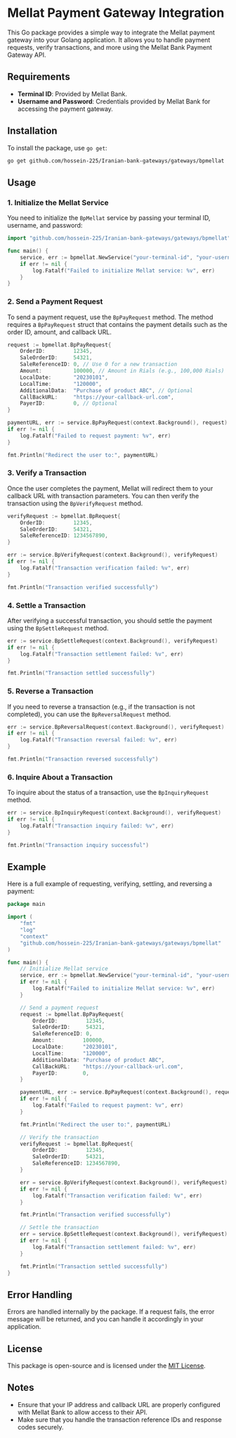 
# Mellat Payment Gateway Integration

This Go package provides a simple way to integrate the Mellat payment gateway into your Golang application. It allows you to handle payment requests, verify transactions, and more using the Mellat Bank Payment Gateway API.

## Requirements

- **Terminal ID**: Provided by Mellat Bank.
- **Username and Password**: Credentials provided by Mellat Bank for accessing the payment gateway.

## Installation

To install the package, use `go get`:

```bash
go get github.com/hossein-225/Iranian-bank-gateways/gateways/bpmellat
```

## Usage

### 1. Initialize the Mellat Service

You need to initialize the `BpMellat` service by passing your terminal ID, username, and password:

```go
import "github.com/hossein-225/Iranian-bank-gateways/gateways/bpmellat"

func main() {
    service, err := bpmellat.NewService("your-terminal-id", "your-username", "your-password")
    if err != nil {
        log.Fatalf("Failed to initialize Mellat service: %v", err)
    }
}
```

### 2. Send a Payment Request

To send a payment request, use the `BpPayRequest` method. The method requires a `BpPayRequest` struct that contains the payment details such as the order ID, amount, and callback URL.

```go
request := bpmellat.BpPayRequest{
    OrderID:         12345,
    SaleOrderID:     54321,
    SaleReferenceID: 0, // Use 0 for a new transaction
    Amount:          100000, // Amount in Rials (e.g., 100,000 Rials)
    LocalDate:       "20230101",
    LocalTime:       "120000",
    AdditionalData:  "Purchase of product ABC", // Optional
    CallBackURL:     "https://your-callback-url.com",
    PayerID:         0, // Optional
}

paymentURL, err := service.BpPayRequest(context.Background(), request)
if err != nil {
    log.Fatalf("Failed to request payment: %v", err)
}

fmt.Println("Redirect the user to:", paymentURL)
```

### 3. Verify a Transaction

Once the user completes the payment, Mellat will redirect them to your callback URL with transaction parameters. You can then verify the transaction using the `BpVerifyRequest` method.

```go
verifyRequest := bpmellat.BpRequest{
    OrderID:         12345,
    SaleOrderID:     54321,
    SaleReferenceID: 1234567890,
}

err := service.BpVerifyRequest(context.Background(), verifyRequest)
if err != nil {
    log.Fatalf("Transaction verification failed: %v", err)
}

fmt.Println("Transaction verified successfully")
```

### 4. Settle a Transaction

After verifying a successful transaction, you should settle the payment using the `BpSettleRequest` method.

```go
err := service.BpSettleRequest(context.Background(), verifyRequest)
if err != nil {
    log.Fatalf("Transaction settlement failed: %v", err)
}

fmt.Println("Transaction settled successfully")
```

### 5. Reverse a Transaction

If you need to reverse a transaction (e.g., if the transaction is not completed), you can use the `BpReversalRequest` method.

```go
err := service.BpReversalRequest(context.Background(), verifyRequest)
if err != nil {
    log.Fatalf("Transaction reversal failed: %v", err)
}

fmt.Println("Transaction reversed successfully")
```

### 6. Inquire About a Transaction

To inquire about the status of a transaction, use the `BpInquiryRequest` method.

```go
err := service.BpInquiryRequest(context.Background(), verifyRequest)
if err != nil {
    log.Fatalf("Transaction inquiry failed: %v", err)
}

fmt.Println("Transaction inquiry successful")
```

## Example

Here is a full example of requesting, verifying, settling, and reversing a payment:

```go
package main

import (
    "fmt"
    "log"
    "context"
    "github.com/hossein-225/Iranian-bank-gateways/gateways/bpmellat"
)

func main() {
    // Initialize Mellat service
    service, err := bpmellat.NewService("your-terminal-id", "your-username", "your-password")
    if err != nil {
        log.Fatalf("Failed to initialize Mellat service: %v", err)
    }

    // Send a payment request
    request := bpmellat.BpPayRequest{
        OrderID:         12345,
        SaleOrderID:     54321,
        SaleReferenceID: 0,
        Amount:         100000,
        LocalDate:      "20230101",
        LocalTime:      "120000",
        AdditionalData: "Purchase of product ABC",
        CallBackURL:    "https://your-callback-url.com",
        PayerID:        0,
    }

    paymentURL, err := service.BpPayRequest(context.Background(), request)
    if err != nil {
        log.Fatalf("Failed to request payment: %v", err)
    }

    fmt.Println("Redirect the user to:", paymentURL)

    // Verify the transaction
    verifyRequest := bpmellat.BpRequest{
        OrderID:         12345,
        SaleOrderID:     54321,
        SaleReferenceID: 1234567890,
    }

    err = service.BpVerifyRequest(context.Background(), verifyRequest)
    if err != nil {
        log.Fatalf("Transaction verification failed: %v", err)
    }

    fmt.Println("Transaction verified successfully")

    // Settle the transaction
    err = service.BpSettleRequest(context.Background(), verifyRequest)
    if err != nil {
        log.Fatalf("Transaction settlement failed: %v", err)
    }

    fmt.Println("Transaction settled successfully")
}
```

## Error Handling

Errors are handled internally by the package. If a request fails, the error message will be returned, and you can handle it accordingly in your application.

## License

This package is open-source and is licensed under the [MIT License](https://opensource.org/licenses/MIT).

## Notes

- Ensure that your IP address and callback URL are properly configured with Mellat Bank to allow access to their API.
- Make sure that you handle the transaction reference IDs and response codes securely.
